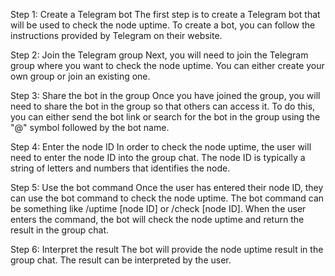 Step 1: Create a Telegram bot
The first step is to create a Telegram bot that will be used to check the node uptime. To create a bot, you can follow the instructions provided by Telegram on their website.

Step 2: Join the Telegram group
Next, you will need to join the Telegram group where you want to check the node uptime. You can either create your own group or join an existing one.

Step 3: Share the bot in the group
Once you have joined the group, you will need to share the bot in the group so that others can access it. To do this, you can either send the bot link or search for the bot in the group using the "@" symbol followed by the bot name.

Step 4: Enter the node ID
In order to check the node uptime, the user will need to enter the node ID into the group chat. The node ID is typically a string of letters and numbers that identifies the node.

Step 5: Use the bot command
Once the user has entered their node ID, they can use the bot command to check the node uptime. The bot command can be something like /uptime [node ID] or /check [node ID]. When the user enters the command, the bot will check the node uptime and return the result in the group chat.

Step 6: Interpret the result
The bot will provide the node uptime result in the group chat. The result can be interpreted by the user.

